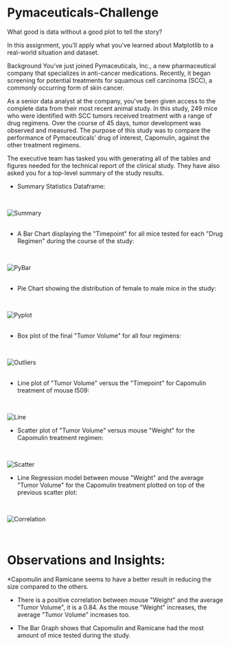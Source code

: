 # Pymaceuticals-Challenge

What good is data without a good plot to tell the story?

In this assignment, you’ll apply what you've learned about Matplotlib to a real-world situation and dataset.

Background
You've just joined Pymaceuticals, Inc., a new pharmaceutical company that specializes in anti-cancer medications. Recently, it began screening for potential treatments for squamous cell carcinoma (SCC), a commonly occurring form of skin cancer.

As a senior data analyst at the company, you've been given access to the complete data from their most recent animal study. In this study, 249 mice who were identified with SCC tumors received treatment with a range of drug regimens. Over the course of 45 days, tumor development was observed and measured. The purpose of this study was to compare the performance of Pymaceuticals’ drug of interest, Capomulin, against the other treatment regimens.

The executive team has tasked you with generating all of the tables and figures needed for the technical report of the clinical study. They have also asked you for a top-level summary of the study results.





* Summary Statistics Dataframe: <br>
 <br>
 
 ![Summary](https://github.com/user-attachments/assets/989ba466-eb6d-4a03-aea3-42b6a332448c) <br>
 <br>

* A Bar Chart displaying the "Timepoint" for all mice tested for each "Drug Regimen" during the course of the study:
 <br>
 
 ![PyBar](https://github.com/user-attachments/assets/d2dec3e7-1059-4215-a457-9b9cec4e5e11) <br>
 <br>
 
* Pie Chart showing the distribution of female to male mice in the study:
 <br>
 
 ![Pyplot](https://github.com/user-attachments/assets/97074fdf-c2aa-4630-9df9-d07b959e977d) <br>
 <br>

* Box plot of the final "Tumor Volume" for all four regimens:
 <br>

 ![Outliers](https://github.com/user-attachments/assets/b7e632c5-d7fc-4959-8f2c-f08048b3f7cb) <br>
 <br>

* Line plot of "Tumor Volume" versus the "Timepoint" for Capomulin treatment of mouse I509:
 <br>

 ![Line](https://github.com/user-attachments/assets/42f038d4-64be-4399-9523-33f831b8430e) <br>


* Scatter plot of "Tumor Volume" versus mouse "Weight" for the Capomulin treatment regimen:
 <br>

 ![Scatter](https://github.com/user-attachments/assets/e7d4d9db-c8db-4687-aae1-0ec2d1d7a65e) <br>


* Line Regression model between mouse "Weight" and the average "Tumor Volume" for the Capomulin treatment plotted on top of the previous scatter plot:
 <br>

 ![Correlation](https://github.com/user-attachments/assets/b6bf4297-6aa5-4590-8560-998d3b64bef1) <br>

 <br>

# Observations and Insights:

  *Capomulin and Ramicane seems to have a better result in reducing the size compared to the others.

  * There is a positive correlation between mouse "Weight" and the average "Tumor Volume", it is a 0.84. As the mouse "Weight" increases, the average "Tumor Volume" increases too.

  * The Bar Graph shows that Capomulin and Ramicane had the most amount of mice tested during the study.

